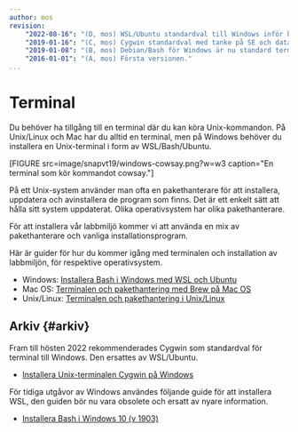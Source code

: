 ```yaml
---
author: mos
revision:
    "2022-08-16": "(D, mos) WSL/Ubuntu standardval till Windows inför ht22."
    "2019-01-16": "(C, mos) Cygwin standardval med tanke på SE och databaskurs, bash som standardval inför ht19."
    "2019-01-08": "(B, mos) Debian/Bash för Windows är nu standard terminal på Windows."
    "2016-01-01": "(A, mos) Första versionen."
...
```

Terminal
==================================

Du behöver ha tillgång till en terminal där du kan köra Unix-kommandon. På Unix/Linux och Mac har du alltid en terminal, men på Windows behöver du installera en Unix-terminal i form av WSL/Bash/Ubuntu.

[FIGURE src=image/snapvt19/windows-cowsay.png?w=w3 caption="En terminal som kör kommandot cowsay."]

På ett Unix-system använder man ofta en pakethanterare för att installera, uppdatera och avinstallera de program som finns. Det är ett enkelt sätt att hålla sitt system uppdaterat. Olika operativsystem har olika pakethanterare.

För att installera vår labbmiljö kommer vi att använda en mix av pakethanterare och vanliga installationsprogram.

Här är guider för hur du kommer igång med terminalen och installation av labbmiljön, för respektive operativsystem.

* Windows: [Installera Bash i Windows med WSL och Ubuntu](kunskap/installera-bash-i-windows-med-wsl-och-ubuntu)
* Mac OS: [Terminalen och pakethantering med Brew på Mac OS](kunskap/terminalen-och-pakethantering-med-brew-pa-mac-os)
* Unix/Linux: [Terminalen och pakethantering i Unix/Linux](kunskap/terminalen-och-pakethantering-i-unix-linux)



Arkiv {#arkiv}
----------------------------------

Fram till hösten 2022 rekommenderades Cygwin som standardval för terminal till Windows. Den ersattes av WSL/Ubuntu.

* [Installera Unix-terminalen Cygwin på Windows](kunskap/installera-unix-terminalen-cygwin-pa-windows)

För tidiga utgåvor av Windows användes följande guide för att installera WSL, den guiden bör nu vara obsolete och ersatt av nyare information.

* [Installera Bash i Windows 10 (v 1903)](kunskap/installera-bash-i-windows-10-v2)


<!--
Om du är osäker på grunderna i en Unix-terminal så finns det en [guide som hjälper dig att komma igång med Unix på kommandoraden](kunskap/20-steg-for-att-komma-i-gang-med-unix-och-terminalen).
-->
